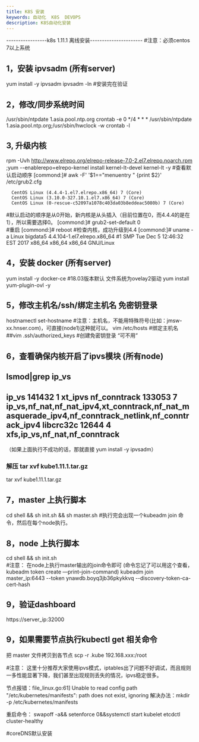 ```yaml
---
title: K8S 安装
keywords: 自动化  K8S  DEVOPS
description: K8S自动化安装
---
```




-----------------k8s 1.11.1 离线安装----------------------
#注意：必须centos 7以上系统

## 1，安装 ipvsadm  (所有server)
   yum install -y ipvsadm
   ipvsadm -ln   #安装完在验证

## 2，修改/同步系统时间   
   /usr/sbin/ntpdate 1.asia.pool.ntp.org
   crontab -e
   0 */4 * * * /usr/sbin/ntpdate 1.asia.pool.ntp.org;/usr/sbin/hwclock -w
   crontab -l

## 3, 升级内核
   rpm -Uvh http://www.elrepo.org/elrepo-release-7.0-2.el7.elrepo.noarch.rpm ;yum --enablerepo=elrepo-kernel install  kernel-lt-devel kernel-lt -y
   #查看默认启动顺序
   [commond:]# awk -F\' '$1=="menuentry " {print $2}' /etc/grub2.cfg  

      CentOS Linux (4.4.4-1.el7.elrepo.x86_64) 7 (Core)  
      CentOS Linux (3.10.0-327.10.1.el7.x86_64) 7 (Core)  
      CentOS Linux (0-rescue-c52097a1078c403da03b8eddeac5080b) 7 (Core)

   #默认启动的顺序是从0开始，新内核是从头插入（目前位置在0，而4.4.4的是在1），所以需要选择0。
   [commond:]# grub2-set-default 0  
   #重启
   [commond:]# reboot
   #检查内核，成功升级到4.4
   [commond:]# uname -a
      Linux bigdata5 4.4.104-1.el7.elrepo.x86_64 #1 SMP Tue Dec 5 12:46:32 EST 2017 x86_64 x86_64 x86_64 GNU/Linux

## 4，安装 docker (所有server)
   yum install -y docker-ce      #18.03版本默认 文件系统为ovelay2驱动
   yum install yum-plugin-ovl -y


## 5，修改主机名/ssh/绑定主机名 免密钥登录
   hostnamectl set-hostname  #注意：主机名，不能用特殊符号(比如：jmsw-xx.hnser.com)，可直接(node1)这种就可以。
   vim /etc/hosts     #绑定主机名
   ##vim .ssh/authorized_keys  #创建免密钥登录 “可不用”

## 6，查看确保内核开启了ipvs模块 (所有node)
   lsmod|grep ip_vs
-------------------------   
ip_vs                 141432  1 xt_ipvs
nf_conntrack          133053  7 ip_vs,nf_nat,nf_nat_ipv4,xt_conntrack,nf_nat_masquerade_ipv4,nf_conntrack_netlink,nf_conntrack_ipv4
libcrc32c              12644  4 xfs,ip_vs,nf_nat,nf_conntrack
-------------------------
（如果上面执行不成功的话，那就直接   yum install -y ipvsadm）

### 解压 tar xvf kube1.11.1.tar.gz
tar xvf kube1.11.1.tar.gz
## 7，master 上执行脚本
   cd shell && sh init.sh && sh master.sh
   #执行完会出现一个kubeadm join 命令，然后在每个node执行。

## 8，node 上执行脚本
   cd shell && sh init.sh   
#注意：
   在node上执行master输出的join命令即可 (命令忘记了可以用这个查看，kubeadm token create —print–join-command)
      kubeadm join master_ip:6443 --token ynawdb.boyq3jb36pkykkvq --discovery-token-ca-cert-hash

## 9，验证dashboard 
   https://server_ip:32000


## 9，如果需要节点执行kubectl get 相关命令
   把 master 文件拷贝到各节点
   scp -r .kube 192.168.xxx:/root


#注意：
   这里十分推荐大家使用ipvs模式，iptables出了问题不好调试，而且规则一多性能显著下降，我们甚至出现规则丢失的情况，ipvs稳定很多。
   
   节点报错：file_linux.go:61] Unable to read config path "/etc/kubernetes/manifests": path does not exist, ignoring
   解决办法：mkdir -p /etc/kubernetes/manifests

   重启命令：
   swapoff -a&& setenforce 0&&systemctl start kubelet
   etcdctl cluster-healthy

#coreDNS默认安装    

